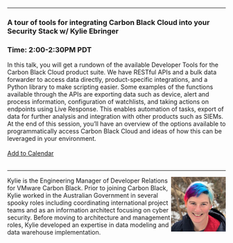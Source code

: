 <style>
  .wrapper {margin-top:75px;}
  header {top:20px!important;
  .session-wrapper{border:1px solid #36373b; border-radius:5px; padding:20px; background-color:##D3D3D3;}
  
</style>
<hr/>

### **A tour of tools for integrating Carbon Black Cloud into your Security Stack  w/ Kylie Ebringer**
### **Time: 2:00-2:30PM PDT**
<div class="session-wrapper">
In this talk, you will get a rundown of the available Developer Tools for the Carbon Black Cloud product suite. We have RESTful APIs and a bulk data forwarder to access data directly, product-specific integrations, and a Python library to make scripting easier. Some examples of the functions available through the APIs are exporting data such as device, alert and process information, configuration of watchlists, and taking actions on endpoints using Live Response. This enables automation of tasks, export of data for further analysis and integration with other products such as SIEMs. At the end of this session, you’ll have an overview of the options available to programmatically access Carbon Black Cloud and ideas of how this can be leveraged in your environment. 
<br> 
<br> 
  <a title="Add to Calendar" class="addeventatc" data-id="Ew5102127" href="https://www.addevent.com/event/Ew5102127" target="_blank" rel="nofollow">Add to Calendar</a>
        <script type="text/javascript" src="https://addevent.com/libs/atc/1.6.1/atc.min.js" async defer></script>
<br> 
<br> 
</div>

<hr/>
<img src="kylie.jpeg" alt="Kylie Ebringer" width="25%" align="right">
    
<p>Kylie is the Engineering Manager of Developer Relations for VMware Carbon Black. Prior to joining Carbon Black, Kylie worked in the Australian Government in several spooky roles including coordinating international project teams and as an information architect focusing on cyber security. Before moving to architecture and management roles, Kylie developed an expertise in data modeling and data warehouse implementation.</p>
